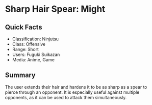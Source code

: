 # Sharp Hair Spear: Might

## Quick Facts
- Classification: Ninjutsu
- Class: Offensive
- Range: Short
- Users: Fuguki Suikazan
- Media: Anime, Game

## Summary
The user extends their hair and hardens it to be as sharp as a spear to pierce through an opponent. It is especially useful against multiple opponents, as it can be used to attack them simultaneously.
